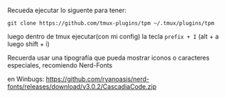Recueda ejecutar lo siguente para tener: 

`git clone https://github.com/tmux-plugins/tpm ~/.tmux/plugins/tpm`

luego dentro de tmux ejecutar(con mi config) la tecla `prefix + I` (alt + a luego shift + i)


Recuerda usar una tipografía que pueda mostrar iconos o caracteres especiales, recomiendo Nerd-Fonts

en Winbugs: https://github.com/ryanoasis/nerd-fonts/releases/download/v3.0.2/CascadiaCode.zip
